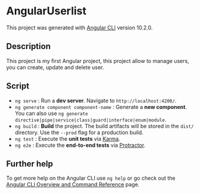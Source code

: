 # AngularUserlist

This project was generated with [Angular CLI](https://github.com/angular/angular-cli) version 10.2.0.

## Description

This project is my first Angular project, this project allow to manage users, you can create, update and delete user.


## Script

- `ng serve` : Run a **dev server**. Navigate to `http://localhost:4200/`. 
- `ng generate component component-name` : Generate a **new component**. You can also use `ng generate directive|pipe|service|class|guard|interface|enum|module`.
- `ng build` : **Build** the project. The build artifacts will be stored in the `dist/` directory. Use the `--prod` flag for a production build.
- `ng test` : Execute the **unit tests** via [Karma](https://karma-runner.github.io).
- `ng e2e` : Execute the **end-to-end tests** via [Protractor](http://www.protractortest.org/).

## Further help

To get more help on the Angular CLI use `ng help` or go check out the [Angular CLI Overview and Command Reference](https://angular.io/cli) page.
